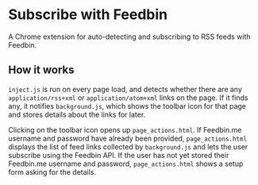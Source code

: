 # Subscribe with Feedbin

A Chrome extension for auto-detecting and subscribing to RSS feeds with Feedbin.

## How it works

`inject.js` is run on every page load, and detects whether there are any `application/rss+xml` or `application/atom+xml` links on the page. If it finds any, it notifies `background.js`, which shows the toolbar icon for that page and stores details about the links for later.

Clicking on the toolbar icon opens up `page_actions.html`. If Feedbin.me username and password have already been provided, `page_actions.html` displays the list of feed links collected by `background.js` and lets the user subscribe using the Feedbin API. If the user has not yet stored their Feedbin.me username and password, `page_actions.html` shows a setup form asking for the details.
